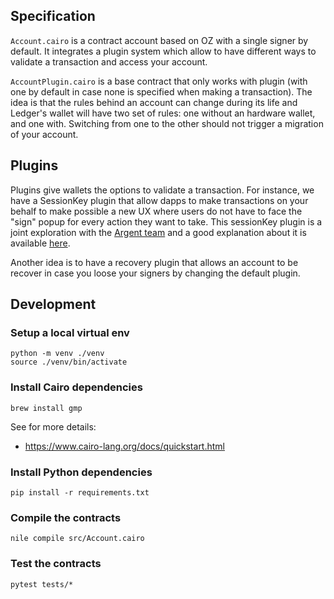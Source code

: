 ## Specification

`Account.cairo` is a contract account based on OZ with a single signer by default. It integrates a plugin system which allow to have different ways to validate a transaction and access your account. 

`AccountPlugin.cairo` is a base contract that only works with plugin (with one by default in case none is specified when making a transaction).
The idea is that the rules behind an account can change during its life and Ledger's wallet will have two set of rules: one without an hardware wallet, and one with. Switching from one to the other should not trigger a migration of your account.

## Plugins

Plugins give wallets the options to validate a transaction. For instance, we have a SessionKey plugin that allow dapps to make transactions on your behalf to make possible a new UX where users do not have to face the "sign" popup for every action they want to take.
This sessionKey plugin is a joint exploration with the [Argent team](https://github.com/argentlabs/argent-contracts-starknet) and a good explanation about it is available [here](https://www.notion.so/argenthq/Argent-X-Supporting-On-chain-Games-1ec71fc2b6ad4fe19b8f22cc677838b9).

Another idea is to have a recovery plugin that allows an account to be recover in case you loose your signers by changing the default plugin.

## Development

### Setup a local virtual env

```
python -m venv ./venv
source ./venv/bin/activate
```

### Install Cairo dependencies
```
brew install gmp
```

See for more details:
- https://www.cairo-lang.org/docs/quickstart.html


### Install Python dependencies
```
pip install -r requirements.txt
```

### Compile the contracts
```
nile compile src/Account.cairo
```

### Test the contracts
```
pytest tests/*
```
